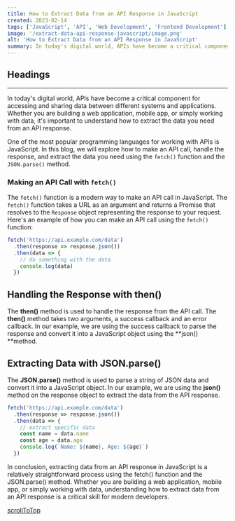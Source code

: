 ```yaml
---
title: How to Extract Data from an API Response in JavaScript
created: 2023-02-14
tags: ['JavaScript', 'API', 'Web Development', 'Frontend Development']
image: '/extract-data-api-response-javascript/image.png'
alt: 'How to Extract Data from an API Response in JavaScript'
summary: In today's digital world, APIs have become a critical component for accessing and sharing data between different systems and applications. Whether you are building a web application, mobile app, or simply working with data, it's important to understand how to extract the data you need from an API response.
---
```


## Headings

---

In today's digital world, APIs have become a critical component for accessing and sharing data between different systems and applications. Whether you are building a web application, mobile app, or simply working with data, it's important to understand how to extract the data you need from an API response.

One of the most popular programming languages for working with APIs is JavaScript. In this blog, we will explore how to make an API call, handle the response, and extract the data you need using the `fetch()` function and the `JSON.parse()` method.

### Making an API Call with `fetch()`

The `fetch()` function is a modern way to make an API call in JavaScript. The `fetch()` function takes a URL as an argument and returns a Promise that resolves to the `Response` object representing the response to your request. Here's an example of how you can make an API call using the `fetch()` function:

```javascript
fetch('https://api.example.com/data')
  .then(response => response.json())
  .then(data => {
    // do something with the data
    console.log(data)
  })
```

## Handling the Response with then()

The **then()** method is used to handle the response from the API call. The **then()** method takes two arguments, a success callback and an error callback. In our example, we are using the success callback to parse the response and convert it into a JavaScript object using the **json() **method.

## Extracting Data with JSON.parse()

The **JSON.parse()** method is used to parse a string of JSON data and convert it into a JavaScript object. In our example, we are using the **json()** method on the response object to extract the data from the API response.

```javascript
fetch('https://api.example.com/data')
  .then(response => response.json())
  .then(data => {
    // extract specific data
    const name = data.name
    const age = data.age
    console.log(`Name: ${name}, Age: ${age}`)
  })
```

In conclusion, extracting data from an API response in JavaScript is a relatively straightforward process using the fetch() function and the JSON.parse() method. Whether you are building a web application, mobile app, or simply working with data, understanding how to extract data from an API response is a critical skill for modern developers.

[scrollToTop](#headings)

